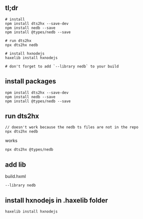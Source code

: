 ## tl;dr

```
# install
npm install dts2hx --save-dev
npm install nedb --save
npm install @types/nedb --save

# run dts2hx
npx dts2hx nedb

# install hxnodejs
haxelib install hxnodejs

# don't forget to add `--library nedb` to your build
```

## install packages

```
npm install dts2hx --save-dev
npm install nedb --save
npm install @types/nedb --save
```

## run dts2hx

```
// doesn't work because the nedb ts files are not in the repo
npx dts2hx nedb
```

works

```
npx dts2hx @types/nedb
```

## add lib

build.hxml

```
--library nedb
```

## install hxnodejs in .haxelib folder

```bash
haxelib install hxnodejs
```
